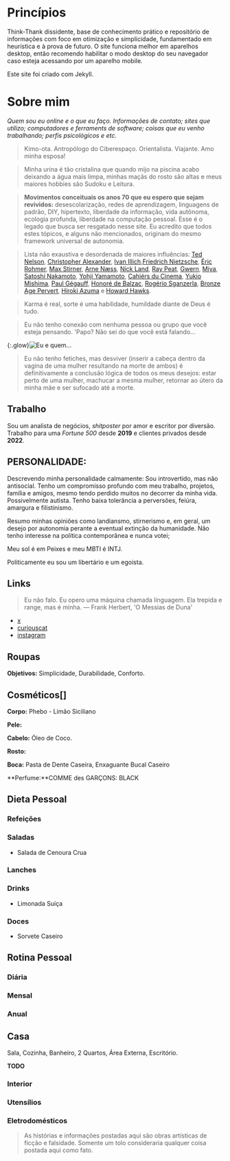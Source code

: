 
# Princípios

Think-Thank dissidente, base de conhecimento prático e repositório de informações com foco em otimização e simplicidade, fundamentado em heurística e à prova de futuro. O site funciona melhor em aparelhos desktop, então recomendo habilitar o modo desktop do seu navegador caso esteja acessando por um aparelho mobile.

Este site foi criado com Jekyll.

# Sobre mim

*Quem sou eu online e o que eu faço. Informações de contato; sites que utilizo; computadores e ferraments de software; coisas que eu venho trabalhando; perfis psicológicos e etc.*

> Kimo-ota. Antropólogo do Ciberespaço. Orientalista. Viajante. Amo minha esposa!

> Minha urina é tão cristalina que quando mijo na piscina acabo deixando a água mais limpa, minhas maçãs do rosto são altas e meus maiores hobbies são Sudoku e Leitura.

> **Movimentos conceituais os anos 70 que eu espero que sejam revividos:** desescolarização, redes de aprendizagem, linguagens de padrão, DIY, hipertexto, liberdade da informação, vida autônoma, ecologia profunda, liberdade na computação pessoal. Esse é o legado que busca ser resgatado nesse site. Eu acredito que todos estes tópicos, e alguns não mencionados, originam do mesmo framework universal de autonomia.

> Lista não exaustiva e desordenada de maiores influências: [Ted Nelson](https://en.wikipedia.org/wiki/Ted_Nelson), [Christopher Alexander](https://en.wikipedia.org/wiki/Christopher_Alexander), [Ivan Illich](https://en.wikipedia.org/wiki/Ivan_Illich),[Friedrich Nietzsche](https://en.wikipedia.org/wiki/Philosophy_of_Friedrich_Nietzsche), [Éric Rohmer](https://en.wikipedia.org/wiki/%C3%89ric_Rohmer), [Max Stirner](https://en.wikipedia.org/wiki/Max_Stirner), [Arne Næss](https://en.wikipedia.org/wiki/Arne_N%C3%A6ss), [Nick Land](https://en.wikipedia.org/wiki/Nick_Land), [Ray Peat](https://raypeat.com/about.shtml), [Gwern](https://gwern.net/me), [Miya](https://edith.reisen/), [Satoshi Nakamoto](https://en.wikipedia.org/wiki/Satoshi_Nakamoto), [Yohji Yamamoto](https://en.wikipedia.org/wiki/Yohji_Yamamoto), [Cahiérs du Cinema](https://en.wikipedia.org/wiki/Cahiers_du_Cin%C3%A9ma), [Yukio Mishima](https://en.wikipedia.org/wiki/Yukio_Mishima), [Paul Gégauff](https://en.wikipedia.org/wiki/Paul_G%C3%A9gauff), [Honoré de Balzac](https://en.wikipedia.org/wiki/Honor%C3%A9_de_Balzac), [Rogério Sganzerla](https://pt.wikipedia.org/wiki/Rog%C3%A9rio_Sganzerla), [Bronze Age Pervert](https://en.wikipedia.org/wiki/Bronze_Age_Pervert), [Hiroki Azuma](https://en.wikipedia.org/wiki/Hiroki_Azuma) e [Howard Hawks](https://en.wikipedia.org/wiki/Howard_Hawks).

> Karma é real, sorte é uma habilidade, humildade diante de Deus é tudo.

> Eu não tenho conexão com nenhuma pessoa ou grupo que você esteja pensando. 'Papo? Não sei do que você está falando...

{:.glow}![Eu e quem...](/images/estrangular)
> Eu não tenho fetiches, mas desviver (inserir a cabeça dentro da vagina de uma mulher resultando na morte de ambos) é definitivamente a conclusão lógica de todos os meus desejos: estar perto de uma mulher, machucar a mesma mulher, retornar ao útero da minha mãe e ser sufocado até a morte. 

## Trabalho


Sou um analista de negócios, *shitposter* por amor e escritor por diversão. Trabalho para uma *Fortune 500* desde **2019** e clientes privados desde **2022**.

## PERSONALIDADE:

Descrevendo minha personalidade calmamente: Sou introvertido, mas não antisocial. Tenho um compromisso profundo com meu trabalho, projetos, família e amigos, mesmo tendo perdido muitos no decorrer da minha vida. Possivelmente autista. Tenho baixa tolerância a perversões, feiúra, amargura e filistinismo.

Resumo minhas opiniões como landiansmo, stirnerismo e, em geral, um desejo por autonomia perante a eventual extinção da humanidade. Não tenho interesse na política contemporânea e nunca votei;

Meu sol é em Peixes e meu MBTI é INTJ.

Politicamente eu sou um libertário e um egoista.

## Links

> Eu não falo. Eu opero uma máquina chamada linguagem. Ela trepida e range, mas é minha. — Frank Herbert, 'O Messias de Duna'

- [x](https://x.com/neet_lemuria)
- [curiouscat](https://curiouscat.live/saya-dd)
- [instagram](https://www.youtube.com/watch?v=87K5Uh3AML0)


## Roupas

**Objetivos:** Simplicidade, Durabilidade, Conforto.

## Cosméticos[]

**Corpo:** Phebo - Limão Siciliano

**Pele:**

**Cabelo:** Óleo de Coco.

**Rosto:**

**Boca:** Pasta de Dente Caseira, Enxaguante Bucal Caseiro

**Perfume:**COMME des GARÇONS: BLACK



## Dieta Pessoal

### Refeições

### Saladas

- Salada de Cenoura Crua

### Lanches

### Drinks

- Limonada Suíça

### Doces

- Sorvete Caseiro

## Rotina Pessoal

### Diária

### Mensal

### Anual

## Casa

Sala, Cozinha, Banheiro, 2 Quartos, Área Externa, Escritório.

**TODO**

### Interior

### Utensílios

### Eletrodomésticos

> As histórias e informações postadas aqui são obras artísticas de ficção e falsidade. Somente um tolo consideraria qualquer coisa postada aqui como fato.